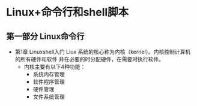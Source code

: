 # Linux+命令行和shell脚本

## 第一部分 Linux命令行
- 第1章 Linuxshell入门
    Liux 系统的核心称为内核（kernel）。内核控制计算机的所有硬件和软件
    并在必要的时分配硬件，在需要时执行软件。
    - 内核主要有以下4种功能：
        - 系统内存管理
        - 软件程序管理
        - 硬件管理
        - 文件系统管理